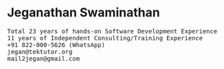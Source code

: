 # Jeganathan Swaminathan
<pre>
Total 23 years of hands-on Software Development Experience 
11 years of Independent Consulting/Training Experience
+91 822-000-5626 (WhatsApp) 
jegan@tektutor.org 
mail2jegan@gmail.com 
</pre>

